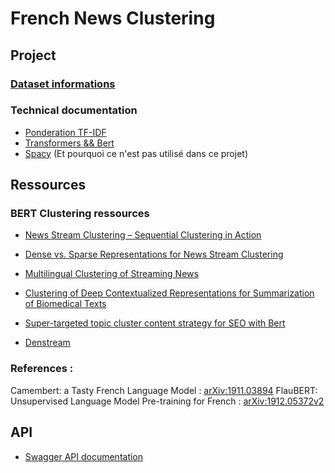 # French News Clustering

## Project

### [Dataset informations](./documentation/datasets.md)

### Technical documentation

- [Ponderation TF-IDF](./documentation/word_weighting.md)
- [Transformers && Bert](./documentation/transformers.md)
- [Spacy](./documentation/spacy.md) (Et pourquoi ce n'est pas utilisé dans ce projet)


## Ressources

### BERT Clustering ressources

- [News Stream Clustering – Sequential Clustering in Action](https://almeta.io/en/blog/news-stream-clustering-sequential-clustering-in-action/)
- [Dense vs. Sparse Representations for News Stream Clustering](http://ceur-ws.org/Vol-2342/paper6.pdf)
- [Multilingual Clustering of Streaming News](https://arxiv.org/pdf/1809.00540.pdf)
- [Clustering of Deep Contextualized Representations for Summarization of Biomedical Texts](https://arxiv.org/pdf/1908.02286.pdf)

- [Super-targeted topic cluster content strategy for SEO with Bert](https://www.operad.com/how-to-harness-bert-to-create-a-super-targeted-topic-cluster-content-strategy-for-seo-2/)
- [Denstream](https://archive.siam.org/meetings/sdm06/proceedings/030caof.pdf)


### References :

Camembert: a Tasty French Language Model : [arXiv:1911.03894](https://arxiv.org/abs/1911.03894)
FlauBERT: Unsupervised Language Model Pre-training for French : [arXiv:1912.05372v2](https://arxiv.org/abs/1912.05372v2)


## API

- [Swagger API documentation](./documentation/swagger_api.yaml)